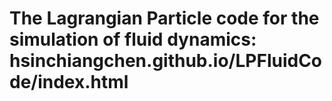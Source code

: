 # The Lagrangian Particle code for the simulation of fluid dynamics: hsinchiangchen.github.io/LPFluidCode/index.html

